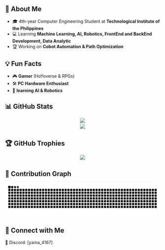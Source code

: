 ## 🚀 About Me
- 🎓 4th-year Computer Engineering Student at **Technological Institute of the Philippines**  
- 💻 Learning **Machine Learning, AI, Robotics, FrontEnd and BackEnd Development, Data Analytic**  
- 🏆 Working on **Cobot Automation & Path Optimization**

## 💡 Fun Facts
- 🎮 **Gamer** (HoYoverse & RPGs)
- 🛠️ **PC Hardware Enthusiast**
- 🚀 **learning AI & Robotics**

## 📊 GitHub Stats  
<p align="center">
  <img src="https://github-readme-streak-stats.herokuapp.com/?user=KevinS4160&theme=radical" />
  <br>
  <img src="https://github-readme-stats.vercel.app/api?username=KevinS4160&show_icons=true&theme=radical" />
</p>

## 🏆 GitHub Trophies  
<p align="center">
  <img src="https://github-profile-trophy.vercel.app/?username=KevinS4160&theme=onedark" />
</p>

## 🐍 Contribution Graph  
![GitHub Snake Animation](https://raw.githubusercontent.com/KevinS4160/Mobius-/output/dist/github-contribution-grid-snake-dark.svg)

## 🔗 Connect with Me  
💬 Discord: [yama_4167]  
